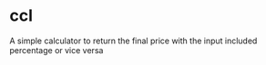 # ccl
A simple calculator to return the final price with the input included percentage or vice versa
